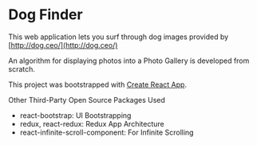 # Dog Finder

This web application lets you surf through dog images provided by [http://dog.ceo/](http://dog.ceo/)

An algorithm for displaying photos into a Photo Gallery is developed from scratch.   

This project was bootstrapped with [Create React App](https://github.com/facebook/create-react-app).

Other Third-Party Open Source Packages Used
- react-bootstrap: UI Bootstrapping
- redux, react-redux: Redux App Architecture
- react-infinite-scroll-component: For Infinite Scrolling